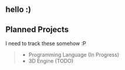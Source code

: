 ## hello :)

<!--https://github.com/anuraghazra/github-readme-stats?tab=readme-ov-file#language-card-exclusive-options-->

<!-- ![](https://github-readme-stats-fork-beamdcs-projects.vercel.app/api/top-langs/?username=BeamDC&theme=dark&hide_border=true&include_all_commits=true&count_private=true&layout=compact&exclude_repo=github-readme-stats-fork,stats-fork,Satisfactory_Load_Balancer&hide=RenderScript)
-->

<!--
## Favourite Languages
![C++](https://img.shields.io/badge/C++-blue?style=for-the-badge&logo=cplusplus) 
![C](https://img.shields.io/badge/C-gray?style=for-the-badge&logo=c) 
![Rust](https://img.shields.io/badge/Rust-darkorange?style=for-the-badge&logo=rust)  
-->

 ## Planned Projects

I need to track these somehow :P

> - Programming Language (In Progress) 
> - 3D Engine (TODO)
